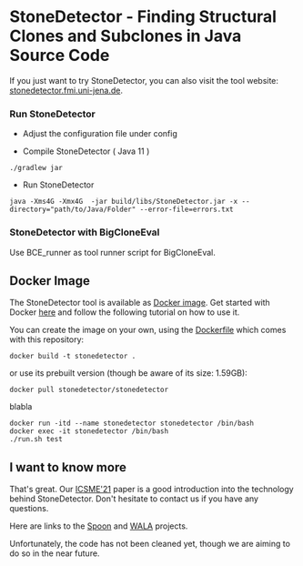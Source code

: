 # StoneDetector - Finding Structural Clones and Subclones in Java Source Code

If you just want to try StoneDetector, you can also visit the tool website: [stonedetector.fmi.uni-jena.de](https://stonedetector.fmi.uni-jena.de).

### Run StoneDetector
* Adjust the configuration file under config

* Compile StoneDetector ( Java 11 )
```
./gradlew jar
```

* Run StoneDetector
```
java -Xms4G -Xmx4G  -jar build/libs/StoneDetector.jar -x --directory="path/to/Java/Folder" --error-file=errors.txt 
```

### StoneDetector with BigCloneEval
 Use BCE_runner as tool runner script for BigCloneEval.

## Docker Image

The StoneDetector tool is available as [Docker image](https://hub.docker.com/r/stonedetector/stonedetector). Get started with Docker [here](https://docs.docker.com/get-started/) and follow the following tutorial on how to use it.

You can create the image on your own, using the [Dockerfile](Dockerfile) which comes with this repository:
```
docker build -t stonedetector .
```
or use its prebuilt version  (though be aware of its size: 1.59GB):
```
docker pull stonedetector/stonedetector
```

blabla

```
docker run -itd --name stonedetector stonedetector /bin/bash
docker exec -it stonedetector /bin/bash
./run.sh test
```

## I want to know more
That's great. Our [ICSME'21](https://www.computer.org/csdl/proceedings-article/icsme/2021/288200a070/1yNh4Mp9yE0) paper is a good introduction into the technology behind StoneDetector. Don't hesitate to contact us if you have any questions.


Here are links to the [Spoon](https://github.com/INRIA/spoon) and [WALA](https://github.com/wala/WALA) projects.

Unfortunately, the code has not been cleaned yet, though we are aiming to do so in the near future.
